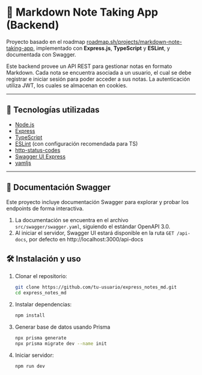 # 📒 Markdown Note Taking App (Backend)

Proyecto basado en el roadmap [roadmap.sh/projects/markdown-note-taking-app](https://roadmap.sh/projects/markdown-note-taking-app), implementado con **Express.js**, **TypeScript** y **ESLint**, y documentada con Swagger.

Este backend provee un API REST para gestionar notas en formato Markdown. Cada nota se encuentra asociada a un usuario, el cual se debe registrar e iniciar sesión para poder acceder a sus notas. La autenticación utiliza JWT, los cuales se almacenan en cookies.

---

## 🚀 Tecnologías utilizadas

- [Node.js](https://nodejs.org/)
- [Express](https://expressjs.com/)
- [TypeScript](https://www.typescriptlang.org/)
- [ESLint](https://eslint.org/) (con configuración recomendada para TS)
- [http-status-codes](https://www.npmjs.com/package/http-status-codes)
- [Swagger UI Express](https://www.npmjs.com/package/swagger-ui-express)
- [yamljs](https://www.npmjs.com/package/yamljs)

---


## 📄 Documentación Swagger

Este proyecto incluye documentación Swagger para explorar y probar los endpoints de forma interactiva.

1. La documentación se encuentra en el archivo `src/swagger/swagger.yaml`, siguiendo el estándar OpenAPI 3.0.  
2. Al iniciar el servidor, Swagger UI estará disponible en la ruta `GET /api-docs`, por defecto en http://localhost:3000/api-docs

## 🛠️ Instalación y uso

1. Clonar el repositorio:
   ```bash
   git clone https://github.com/tu-usuario/express_notes_md.git
   cd express_notes_md
   ```

2. Instalar dependencias:
   ```bash
   npm install
   ```

3. Generar base de datos usando Prisma
   ```bash
   npx prisma generate
   npx prisma migrate dev --name init
   ```

4. Iniciar servidor:
   ```bash
   npm run dev
   ```

